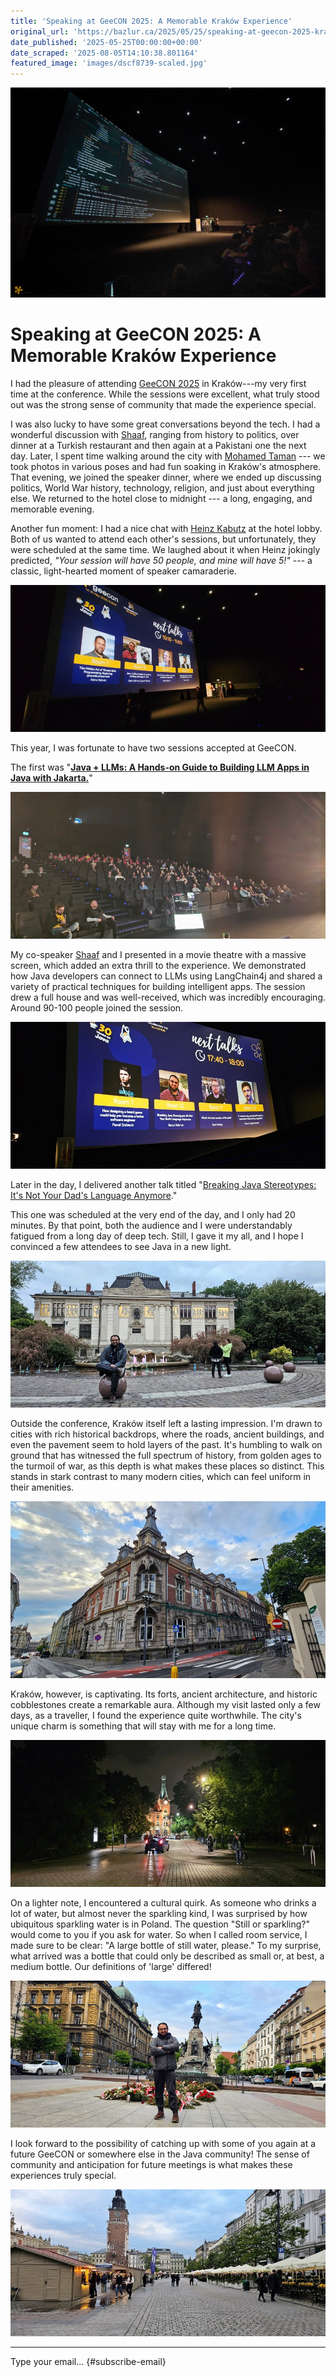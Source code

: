 ```yaml
---
title: 'Speaking at GeeCON 2025: A Memorable Kraków Experience'
original_url: 'https://bazlur.ca/2025/05/25/speaking-at-geecon-2025-krakow-experience/'
date_published: '2025-05-25T00:00:00+00:00'
date_scraped: '2025-08-05T14:10:38.801164'
featured_image: 'images/dscf8739-scaled.jpg'
---
```


![](images/dscf8739-scaled.jpg)

Speaking at GeeCON 2025: A Memorable Kraków Experience
======================================================

I had the pleasure of attending [GeeCON 2025](https://2025.geecon.org/) in Kraków---my very first time at the conference. While the sessions were excellent, what truly stood out was the strong sense of community that made the experience special.

I was also lucky to have some great conversations beyond the tech. I had a wonderful discussion with [Shaaf](https://www.linkedin.com/in/shaaf/), ranging from history to politics, over dinner at a Turkish restaurant and then again at a Pakistani one the next day. Later, I spent time walking around the city with [Mohamed Taman](https://www.linkedin.com/in/mohamedtaman/) --- we took photos in various poses and had fun soaking in Kraków's atmosphere. That evening, we joined the speaker dinner, where we ended up discussing politics, World War history, technology, religion, and just about everything else. We returned to the hotel close to midnight --- a long, engaging, and memorable evening.

Another fun moment: I had a nice chat with [Heinz Kabutz](https://www.linkedin.com/in/heinzkabutz/) at the hotel lobby. Both of us wanted to attend each other's sessions, but unfortunately, they were scheduled at the same time. We laughed about it when Heinz jokingly predicted, *"Your session will have 50 people, and mine will have 5!"* --- a classic, light-hearted moment of speaker camaraderie.

![](images/20250515-095232.jpg)

This year, I was fortunate to have two sessions accepted at GeeCON.

The first was "[**Java + LLMs: A Hands-on Guide to Building LLM Apps in Java with Jakarta.**](https://speakerdeck.com/sshaaf/java-plus-llms-a-hands-on-guide-with-bazlur-rahman-and-syed-m-shaaf)"

![](images/20250515-104326.jpg)

My co-speaker [Shaaf](https://www.linkedin.com/in/shaaf/) and I presented in a movie theatre with a massive screen, which added an extra thrill to the experience. We demonstrated how Java developers can connect to LLMs using LangChain4j and shared a variety of practical techniques for building intelligent apps. The session drew a full house and was well-received, which was incredibly encouraging. Around 90-100 people joined the session.

![](images/20250515-172344.jpg)

Later in the day, I delivered another talk titled "[Breaking Java Stereotypes: It's Not Your Dad's Language Anymore](https://speakerdeck.com/bazlur_rahman/geecon-breaking-java-stereotypes-its-not-your-dads-language-anymore)."

This one was scheduled at the very end of the day, and I only had 20 minutes. By that point, both the audience and I were understandably fatigued from a long day of deep tech. Still, I gave it my all, and I hope I convinced a few attendees to see Java in a new light.

![](images/20250516-195233.jpg)

Outside the conference, Kraków itself left a lasting impression. I'm drawn to cities with rich historical backdrops, where the roads, ancient buildings, and even the pavement seem to hold layers of the past. It's humbling to walk on ground that has witnessed the full spectrum of history, from golden ages to the turmoil of war, as this depth is what makes these places so distinct. This stands in stark contrast to many modern cities, which can feel uniform in their amenities.

![](images/20250516-1926082.jpg)

Kraków, however, is captivating. Its forts, ancient architecture, and historic cobblestones create a remarkable aura. Although my visit lasted only a few days, as a traveller, I found the experience quite worthwhile. The city's unique charm is something that will stay with me for a long time.

![](images/20250516-232247.jpg)

On a lighter note, I encountered a cultural quirk. As someone who drinks a lot of water, but almost never the sparkling kind, I was surprised by how ubiquitous sparkling water is in Poland. The question "Still or sparkling?" would come to you if you ask for water. So when I called room service, I made sure to be clear: "A large bottle of still water, please." To my surprise, what arrived was a bottle that could only be described as small or, at best, a medium bottle. Our definitions of 'large' differed!

![](images/20250516-193226.jpg)

I look forward to the possibility of catching up with some of you again at a future GeeCON or somewhere else in the Java community! The sense of community and anticipation for future meetings is what makes these experiences truly special.

![](images/20250516-194800.jpg)  

*** ** * ** ***

Type your email... {#subscribe-email}

